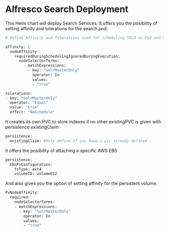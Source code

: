 # Alfresco Search Deployment

This Helm chart will deploy Search Services.
It offers you the posibility of setting affinity and tolerations for the search pod:

```bash
# Define Affinity and Tolerations used for scheduling SOLR on Pod and PV level

affinity: |
  nodeAffinity:
    requiredDuringSchedulingIgnoredDuringExecution:
      nodeSelectorTerms:
        - matchExpressions:
          - key: "SolrMasterOnly"
            operator: In
            values:
            - "true"

tolerations:
- key: "SolrMasterOnly"
  operator: "Equal"
  value: "true"
  effect: "NoSchedule"
```

It creates its own PVC to store indexes if no other existingPVC is given with persistence.existingClaim

```bash
persistence:
  existingClaim: #Only define if you have a pvc already defined
```

It offers the posibility of attaching a specific AWS EBS

```bash
persistence:
  EbsPvConfiguration:
    fsType: ext4
    volumeID: volumeEC2
```

And also gives you the option of setting affinity for the persistent volume.

```bash
PvNodeAffinity:
  required:    
    nodeSelectorTerms:
    - matchExpressions:
      - key: "SolrMasterOnly"
        operator: In
        values:
        - "true"
```